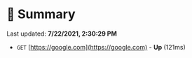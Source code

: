 # 📖 Summary
Last updated: **7/22/2021, 2:30:29 PM**

- `GET` [https://google.com](https://google.com) - **Up** (121ms)
